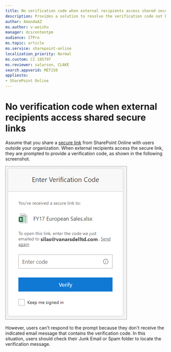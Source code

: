 ```yaml
---
title: No verification code when external recipients access shared secure links
description: Provides a solution to resolve the verification code not being received from shared secure links. 
author: AmandaAZ
ms.author: v-weizhu
manager: dcscontentpm
audience: ITPro 
ms.topic: article 
ms.service: sharepoint-online
localization_priority: Normal
ms.custom: CI 105797
ms.reviewer: salarson, CLAKE
search.appverid: MET150
appliesto:
- SharePoint Online
---
```


# No verification code when external recipients access shared secure links

Assume that you share a [secure link](https://docs.microsoft.com/sharepoint/what-s-new-in-sharing-in-targeted-release?redirectSourcePath=%252farticle%252fcc78357c-6d48-499c-9cc7-dae447d0d391) from SharePoint Online with users outside your organization. When external recipients access the secure link, they are prompted to provide a verification code, as shown in the following screenshot.

![Enter Verification Code](./media/no-verification-code-to-access-shared-secure-link/type-verification-code.png)

However, users can't respond to the prompt because they don't receive the indicated email message that contains the verification code. In this situation, users should check their Junk Email or Spam folder to locate the verification message.
